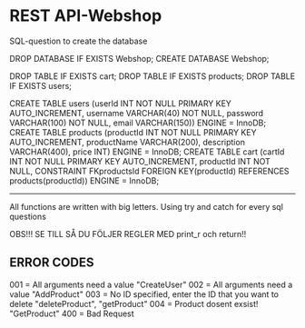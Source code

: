 # REST API-Webshop

SQL-question to create the database 

DROP DATABASE IF EXISTS Webshop; 
CREATE DATABASE Webshop;

DROP TABLE IF EXISTS cart; 
DROP TABLE IF EXISTS products; 
DROP TABLE IF EXISTS users;

CREATE TABLE users (userId INT NOT NULL PRIMARY KEY AUTO_INCREMENT, username VARCHAR(40) NOT NULL, password VARCHAR(100) NOT NULL, email VARCHAR(150)) ENGINE = InnoDB; 
CREATE TABLE products (productId INT NOT NULL PRIMARY KEY AUTO_INCREMENT, productName VARCHAR(200), description VARCHAR(400), price INT) ENGINE = InnoDB; 
CREATE TABLE cart (cartId INT NOT NULL PRIMARY KEY AUTO_INCREMENT, productId INT NOT NULL,  CONSTRAINT FKproductsId FOREIGN KEY(productId) REFERENCES products(productId)) ENGINE = InnoDB; 


***********
All functions are written with big letters. 
Using try and catch for every sql questions 

OBS!!! SE TILL SÅ DU FÖLJER REGLER MED print_r och return!! 


ERROR CODES
------
001 = All arguments need a value "CreateUser" 
002 = All arguments need a value "AddProduct" 
003 = No ID specified, enter the ID that you want to delete "deleteProduct", "getProduct"
004 = Product dosent exsist! "GetProduct"
400 =  Bad Request
